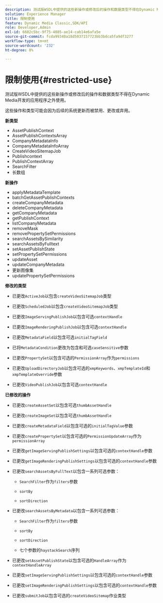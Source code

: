```yaml
---
description: 测试版WSDL中提供的这些新操作或修改后的操作和数据类型不得在Dynamic Media开发的应用程序之外使用。
solution: Experience Manager
title: 限制使用
feature: Dynamic Media Classic,SDK/API
role: Developer,Admin
exl-id: 6602c5bc-9f75-4885-ae14-cab14e6afa5e
source-git-commit: fcda99340a18d5037157723bb3bdca5fa9df3277
workflow-type: tm+mt
source-wordcount: '232'
ht-degree: 0%

---
```


# 限制使用{#restricted-use}

测试版WSDL中提供的这些新操作或修改后的操作和数据类型不得在Dynamic Media开发的应用程序之外使用。

这些操作和类型可能会因为后续的系统更新而被禁用、更改或弃用。

**新类型**

* AssetPublishContext
* AssetPublishContextsArray
* CompanyMetadataInfo
* CompanyMetadataInfoArray
* CreateVideoSitemapJob
* Publishcontext
* PublishContextArray
* SearchFilter
* 长数组

**新操作**

* applyMetadataTemplate
* batchGetAssetPublishContexts
* createCompanyMetadata
* deleteCompanyMetadata
* getCompanyMetadata
* getPublishContext
* listCompanyMetadata
* removeMask
* removePropertySetPermissions
* searchAssetsBySimilarity
* searchAssetsByFulltext
* setAssetPublishState
* setPropertySetPermissions
* updateAsset
* updateCompanyMetadata
* 更新图像集
* updatePropertySetPermissions

**修改的类型**

* 已更改`ActiveJob`以包含`createVideoSitemapJob`类型

* 已更改`ScheduledJob`以包含`createVideoSitemapJob`类型

* 已更改`ImageServingPublishJob`以包含可选`contextHandle`

* 已更改`ImageRenderingPublishJob`以包含可选`contextHandle`

* 已更改`MetadataField`以包含可选`initialTagField`

* 已将`MetadataCondition`更改为包含和可选`caseSensitive`参数

* 已更改`PropertySet`以包含可选的`PermissionArray`作为`permissions`

* 已更改`UploadDirectoryJob`以包含可选的`xmpKeywords`、`xmpTemplateId`和`xmpTemplateOverride`参数

* 已更改`VideoPublishJob`以包含可选`contextHandle`

**已修改的操作**

* 已更改`createAssetSet`以包含可选`thumbAssetHandle`

* 已更改`createImageSet`以包含可选`thumbAssetHandle`

* 已更改`createMetadataField`以包含可选的`initialTagValue`参数

* 已更改`createPropertySet`以包含可选的`PermissionUpdateArray`作为`permissionArray`

* 已更改`getImageServingPublishSettings`以包含可选的`contextHandle`参数

* 已更改`getImageRenderingPublishSettings`以包含可选的`contextHandle`参数

* 已更改`searchAssetsByFullText`以包含一系列可选参数：

   * `SearchFilter`作为`filters`参数

   * `sortBy`
   * `sortDirection`

* 已更改`searchAssetsByMetadata`以包含一系列可选参数：

   * `SearchFilter`作为`filters`参数

   * `sortBy`
   * `sortDirection`
   * 七个参数的`haystackSearch`序列

* 已更改`setAssetPublishState`以包含可选的`HandleArray`作为`contextHandleArray`

* 已更改`setImageServingPublishSettings`以包含可选的`contextHandle`参数

* 已更改`setImageRenderingPublishSettings`以包含可选的`contextHandle`参数

* 已更改`submitJob`以包含可选的`createVideoSitemap`作业类型
